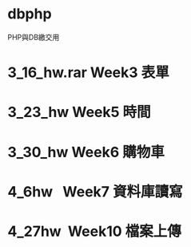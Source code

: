 # dbphp
PHP與DB繳交用
# 3_16_hw.rar Week3 表單
# 3_23_hw Week5 時間
# 3_30_hw Week6 購物車
# 4_6hw   Week7 資料庫讀寫
# 4_27hw  Week10 檔案上傳
